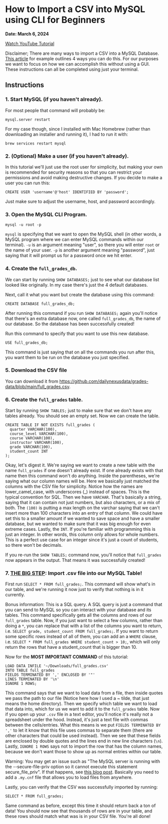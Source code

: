 # How to Import a CSV into MySQL using CLI for Beginners

**Date: March 6, 2024**

[Watch YouTube Tutorial](https://youtu.be/al8g727OOfU)

Disclaimer; There are many ways to import a CSV into a MySQL Database. [This article](https://blog.skyvia.com/how-to-import-csv-file-into-mysql-table-in-4-different-ways/) for example outlines 4 ways you can do this. For our purposes we want to focus on how we can accomplish this without using a GUI. These instructions can all be completed using just your terminal.

## Instructions

### 1. Start MySQL (if you haven't already).

For most people that command will probably be:

```
mysql.server restart
```

For my case though, since I installed with Mac Homebrew (rather than downloading an installer and running it), I had to run it with:

```
brew services restart mysql
```

### 2. (Optional) Make a user (if you haven't already).

In this tutorial we'll just use the root user for simplicity, but making your own is recommended for security reasons so that you can restrict your permissions and avoid making destructive changes. If you decide to make a user you can run this:

```
CREATE USER 'username'@'host' IDENTIFIED BY 'password';
```

Just make sure to adjust the username, host, and password accordingly.

### 3. Open the MySQL CLI Program.

```
mysql -u root -p
```

`mysql` is specifying that we want to open the MySQL shell (in other words, a MySQL program where we can enter MySQL commands within our terminal). `-u` is an argument meaning "user", so there you will enter `root` or the name of your user. `-p` is another argument meaning "password", just saying that it will prompt us for a password once we hit enter.

### 4. Create the `full_grades_db`.

We can start by running `SHOW DATABASES;` just to see what our database list looked like originally. In my case there's just the 4 default databases.

Next, call it what you want but create the database using this command:

```
CREATE DATABASE full_grades_db;
```

After running this command if you run `SHOW DATABASES;` again you'll notice that there's an extra database now, one called `full_grades_db`, the name of our database. So the database has been successfully created!

Run this command to specify that you want to use this new database.

```
USE full_grades_db;
```

This command is just saying that on all the commands you run after this, you want them to be run on the database you just specified.

### 5. Download the CSV file

You can download it from https://github.com/dailynexusdata/grades-data/blob/main/full_grades.csv.

### 6. Create the `full_grades` table.

Start by running `SHOW TABLES;` just to make sure that we don't have any tables already. You should see an empty set. Now we can create the table.

```
CREATE TABLE IF NOT EXISTS full_grades (
  quarter VARCHAR(100),
  course_level VARCHAR(100),
  course VARCHAR(100),
  instructor VARCHAR(100),
  grade VARCHAR(100),
  student_count INT
);
```

Okay, let's digest it. We're saying we want to create a new table with the name `full_grades` if one doesn't already exist. If one already exists with that name then this command won't do anything. Inside the parentheses, we're saying what our column names will be. Here we basically just matched the columns with the CSV file for simplicity. Notice how the names are lower_camel_case, with underscores (\_) instead of spaces. This is the typical convention for SQL. Then we have `VARCHAR`. That's basically a string, saying that it can contain not just numbers, but also characters, or a mix of both. The `(100)` is putting a max length on the varchar saying that we can't insert more than 100 characters into an entry of that column. We could have set this to a smaller amount if we wanted to save space and have a smaller database, but we wanted to make sure that it was big enough for even extreme cases. Lastly, the `INT`. If you're familiar with programming this is just an integer. In other words, this column only allows for whole numbers. This is a perfect use case for an integer since it's just a count of students, so there won't be decimals.

If you re-run the `SHOW TABLES;` command now, you'll notice that `full_grades` now appears in the output. That means it was successfully created!

### 7. <b><u>THE BIG STEP</u>: Import .csv file into our MySQL Table!</b>

First run `SELECT * FROM full_grades;`. This command will show what's in our table, and we're running it now just to verify that nothing is in it currently.

Bonus information: This is a SQL query. A SQL query is just a command that you can send to MySQL so you can interact with your database and its tables. This command specifically gets all the columns and rows of our `full_grades` table. Now, if you just want to select a few columns, rather than doing a `*`, you can replace that with a list of the columns you want to return, i.e. `SELECT grade, student_count FROM full_grades;`. If you want to return some specific rows instead of all of them, you can add an a `WHERE` clause, i.e. `SELECT * FROM full_grades WHERE student_count > 10;`, which will only return the rows that have a student_count that is bigger than 10.

Now for the <b>MOST IMPORTANT COMMAND</b> of this tutorial:

```
LOAD DATA INFILE '~/Downloads/full_grades.csv'
INTO TABLE full_grades
FIELDS TERMINATED BY ',' ENCLOSED BY '"'
LINES TERMINATED BY '\n'
IGNORE 1 ROWS;
```

This command says that we want to load data from a file, then inside quotes we pass the path to our file (Notice here how I used a ~ tilde, that just means the home directory). Then we specify which table we want to load that data into, which for us we want to add it to the `full_grades` table. Now if you open up your `.csv` file in a text editor, you'll notice it's really not a spreadsheet under the hood. Instead, it's just a text file with commas between the cells/entries. What this means is we put `FIELDS TERMINATED BY ','` to let it know that this file uses commas to separate them (there are other characters that could be used instead). Then we see that these fields are enclosed by double quotes and the lines end in new line characters (`\n`). Lastly, `IGNORE 1 ROWS` says not to import the row that has the column names, because we don't want those to show up as normal entries within our table.

Warning: You may get an issue such as "The MySQL server is running with the --secure-file-priv option so it cannot execute this statement secure_file_priv". If that happens, see [this blog post](https://acp8.medium.com/solving-the-mysql-server-is-running-with-the-secure-file-priv-option-so-it-cannot-execute-this-d319de864285). Basically you need to add a `.my.cnf` file that allows you to load files from anywhere.

Lastly, you can verify that the CSV was successfully imported by running:

```
SELECT * FROM full_grades;
```

Same command as before, except this time it should return back a ton of data! You should now see that thousands of rows are in your table, and these rows should match what was is in your CSV file. You're all done!
